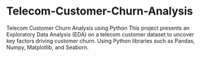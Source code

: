 # Telecom-Customer-Churn-Analysis
Telecom Customer Churn Analysis using Python This project presents an Exploratory Data Analysis (EDA) on a telecom customer dataset to uncover key factors driving customer churn. Using Python libraries such as Pandas, Numpy, Matplotlib, and Seaborn.
